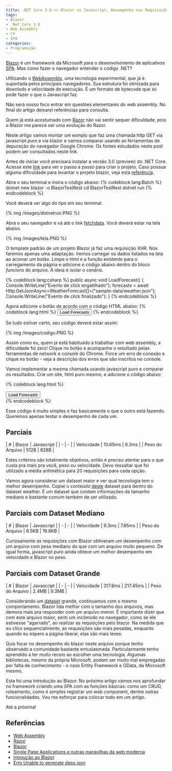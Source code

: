 ```yaml
---
title: .NET Core 3.0 >> Blazor vs Javascript, Desempenho nas Requisições XHR
tags:
- Blazor
- .Net Core 3.0
- Web Assembly
- C#
- SPA
categories: 
- Programação
---
```


[Blazor](https://blazor.net/) é um framework da Microsoft para o desenvolvimento de aplicativos [SPA](https://imasters.com.br/desenvolvimento/single-page-applications-e-outras-maravilhas-da-web-moderna). Mas como fazer o navegador entender o código .NET?

Utilizando o [WebAssembly](https://webassembly.org/), uma tecnologia experimental, que já é suportada pelos principais navegadores. Sua estrutura foi otmizada para downlods e velocidade de execução. É um formato de bytecode que só pode fazer o que o Javascript faz.

Não será nosso foco entrar em questões elementares do web assembly. No final do artigo deixarei referências para consulta.

Quem já está acostumado com [Razor](https://docs.microsoft.com/pt-br/aspnet/core/razor-pages/?view=aspnetcore-2.2&tabs=visual-studio) não vai sentir sequer dificuldade, pois o Blazor me parece ser uma evolução do Razor.

Neste artigo vamos montar um exmplo que faz uma chamada http GET via javascript puro e via blazor e vamos comparar usando as ferramentas de depuração do navegador Google Chrome. Os fontes estudados neste post podem ser consultados neste link.

Antes de iniciar você precisará instalar a versão 3.0 (preview) do .NET Core. Acesse este [link](https://docs.microsoft.com/pt-br/aspnet/core/client-side/spa/blazor/get-started?view=aspnetcore-3.0&tabs=netcore-cli&viewFallbackFrom=aspnetcore-2.1) para ver o passo a passo para criar o projeto. Caso possua alguma dificuldade para levantar o projeto blazor, veja esta [referência](https://github.com/dotnet/sdk/issues/2948).

Abra o seu terminal e insira o código abaixo:
{% codeblock lang:Batch %}
dotnet new blazor -o BlazorTestRest
cd BlazorTestRest
dotnet run
{% endcodeblock %}

Você deverá ver algo do tipo em seu terminal:

{% img /images/dotnetrun.PNG %}

Abra o seu navegador e vá até o link [fetchdata](http://localhost:5000/fetchdata). Você deverá estar na tela abaixo.

{% img /images/tela.PNG %}

O template padrão de um projeto Blazor já faz uma requisição XHR. Nós faremos apenas uma adaptação. Iremos carregar os dados listados na tela ao acionar um botão. Limpe o html e a função existente para o carregamento da página e adicione o código abaixo dentro do bloco <i>funcions</i> do arquivo. A ideia é isolar o cenário.

{% codeblock lang:csharp %}
public async void LoadForecast() 
{
    Console.WriteLine("Evento de click engatilhado");
    forecasts = await Http.GetJsonAsync<WeatherForecast[]>("sample-data/weather.json");
    Console.WriteLine("Evento de click finalizado");
}
{% endcodeblock %}

Agora adicione o botão de acordo com o código HTML abaixo:
{% codeblock lang:html %}
<button onclick="@LoadForecast">Load Forecasts</button>
{% endcodeblock %}

Se tudo estiver certo, seu código deverá estar assim:

{% img /images/codigo.PNG %}

Assim como eu, quem já está habituado a trabalhar com web assembly, a dificuldade foi zero! Clique no botão e acompanhe o resultado pelas ferramentas de network e console do Chrome. Force um erro de conexão e clique no botão - veja a descrição dos erros que são inscritos no console.

Vamos implementar a mesma chamada usando javascript puro e comparar os resultados. Crie um site, html puro mesmo, e adicione o código abaixo:

{% codeblock lang:html %}
<div id="appTeste">
	<button onclick="getForecasts()">Load Forecasts</button>
</div>
<script>
	getForecasts = function() {
		console.log('Iniciado');
		fetch("http://localhost/TesteGet/weather.json")
			.then(function(result) { 
				result.text()
					.then(function(x) { 
                        var forecasts = JSON.parse(x);
                        console.log('Terminado'); 
                    });
			});
	}
</script>
{% endcodeblock %}

Esse código é muito simples e faz basicamente o que o outro está fazendo. Queremos apenas testar o desempenho de cada um.

## Parciais
| # | Blazor | Javascript |
| - | - |
| Velocidade | 10.65ms | 6.3ms |
| Peso do Arquivo | 512B | 828B |

Estes critérios são totalmente objetivos, então é preciso atentar para o que custa pra mais pra você, peso ou velocidade. Devo ressaltar que foi utilizado a média aritimética para 20 requisições para cada opção.

Vamos agora considerar um dataset maior e ver qual tecnologia tem o melhor desempenho. Copiei o conteúdo [deste](https://blockchain.info/unconfirmed-transactions?format=json) dataset para dentro do dataset weather. É um dataset que contem informações de tamanho mediano e bastante comum também de ser utilizado.

## Parciais com Dataset Mediano
| # | Blazor | Javascript |
| - | - |
| Velocidade | 9.3ms | 7.85ms |
| Peso do Arquivo | 6.5KB | 19.8KB |

Curiosamente as requisições com Blazor obtiveram um desempenho com um arquivo com peso mediano do que com um arquivo muito pequeno. De igual forma, javascript puro ainda obteve um melhor desempenho em velocidade e Blazor no peso.

## Parciais com Dataset Grande
| # | Blazor | Javascript |
| - | - |
| Velocidade | 317.8ms | 217.45ms |
| Peso do Arquivo | 2.4MB | 9.3MB |

Considerando um [dataset](http://www.vizgr.org/historical-events/search.php?format=json&begin_date=-3000000&end_date=20151231&lang=en) grande, continuamos com o mesmo comportamento. Blazor lida melhor com o tamanho dos arquivos, mas demora mais pra responder com um arquivo menor. É importante dizer que com este arquivo maior, senti um incômodo no navegador, como se ele estivesse "agarrado", ao realizar as requisções pelo blazor. Na medida que eu clico sequencialmente, as requisições são mais pesadas, enquanto quando eu espero a página liberar, elas são mais leves.

Quis focar no desempenho do blazor neste arquivo porque tenho observado a comunidade bastante entusiasmada. Particularmente tenho aprendido a ter muito receio ao escolher uma tecnologia. Algumas bibliotecas, mesmo da própria Microsoft, podem ser muito mal empregadas por falta de conhecimento - o caso Entity Framework e OData, da Microsoft mesmo.

Esta foi uma introdução ao Blazor. No próximo artigo vamos nos aprofundar no framework criando uma SPA com as funções básicas: como um CRUD, roteamento, como é simples registrar um web component, dentre outras funcionalidades. Vou me esforçar para colocar tudo em um artigo. 

Até a próxima!

## Referências
- [Web Assembly](https://webassembly.org/)
- [Razor](https://docs.microsoft.com/pt-br/aspnet/core/razor-pages/?view=aspnetcore-2.2&tabs=visual-studio)
- [Blazor](http://learn-blazor.com)
- [Single Page Applications e outras maravilhas da web moderna](https://imasters.com.br/desenvolvimento/single-page-applications-e-outras-maravilhas-da-web-moderna)
- [Introução ao Blazor](https://docs.microsoft.com/pt-br/aspnet/core/client-side/spa/blazor/get-started?view=aspnetcore-3.0&tabs=netcore-cli&viewFallbackFrom=aspnetcore-2.1)
- [Erro Unable to generate deps.json](https://github.com/dotnet/sdk/issues/2948)
